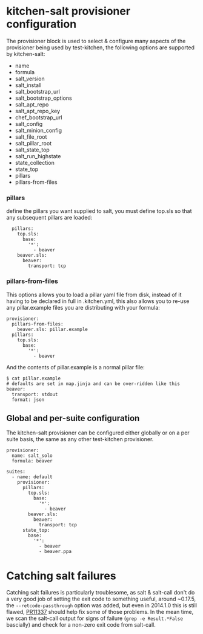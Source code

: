 # kitchen-salt provisioner configuration

The provisioner block is used to select & configure many aspects of the provisioner being used by test-kitchen, the following options are supported by kitchen-salt:

* name
* formula
* salt_version
* salt_install
* salt_bootstrap_url
* salt_bootstrap_options
* salt_apt_repo
* salt_apt_repo_key
* chef_bootstrap_url
* salt_config
* salt_minion_config
* salt_file_root
* salt_pillar_root
* salt_state_top
* salt_run_highstate
* state_collection
* state_top
* pillars
* pillars-from-files

### pillars

define the pillars you want supplied to salt, you must define top.sls so that any subsequent pillars are loaded:

      pillars:
        top.sls:
          base:
            '*':
              - beaver
        beaver.sls:
          beaver:
            transport: tcp

### pillars-from-files

This options allows you to load a pillar yaml file from disk, instead of it having to be declared in full in .kitchen.yml, this also allows you to re-use any pillar.example files you are distributing with your formula:

    provisioner:
      pillars-from-files:
        beaver.sls: pillar.example
      pillars:
        top.sls:
          base:
            '*':
              - beaver
And the contents of pillar.example is a normal pillar file:

	$ cat pillar.example
	# defaults are set in map.jinja and can be over-ridden like this
	beaver:
	  transport: stdout
	  format: json


## Global and per-suite configuration
The kitchen-salt provisioner can be configured either globally or on a per suite basis, the same as any other test-kitchen provisioner.  
	
	provisioner:
	  name: salt_solo
	  formula: beaver
	  
	suites:
	  - name: default
	    provisioner:
	      pillars:
	        top.sls:
	          base:
	            '*':
	              - beaver
	        beaver.sls:
	          beaver:
	            transport: tcp
	      state_top:
	        base:
	          '*':
	            - beaver
	            - beaver.ppa


# Catching salt failures
Catching salt failures is particularly troublesome, as salt & salt-call don't do a very good job of setting the exit code to something useful, around ~0.17.5, the `--retcode-passthrough` option was added, but even in 2014.1.0 this is still flawed, [PR11337](https://github.com/saltstack/salt/pull/11337) should help fix some of those problems.  In the mean time, we scan the salt-call output for signs of failure (`grep -e Result.*False` bascially) and check for a non-zero exit code from salt-call.
